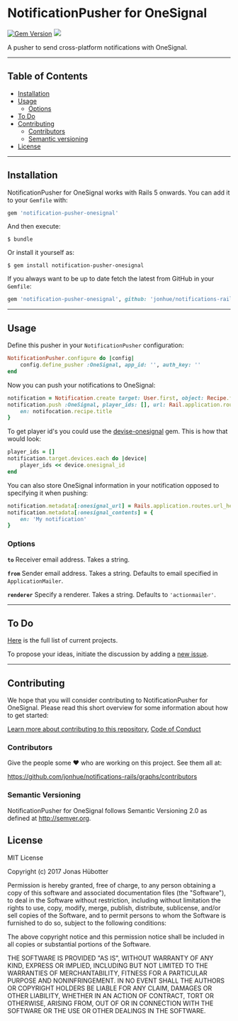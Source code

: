 # NotificationPusher for OneSignal

[![Gem Version](https://badge.fury.io/rb/notification-pusher-onesignal.svg)](https://badge.fury.io/rb/notification-pusher-onesignal) <img src="https://travis-ci.org/jonhue/notifications-rails.svg?branch=master" />

A pusher to send cross-platform notifications with OneSignal.

---

## Table of Contents

* [Installation](#installation)
* [Usage](#usage)
    * [Options](#options)
* [To Do](#to-do)
* [Contributing](#contributing)
    * [Contributors](#contributors)
    * [Semantic versioning](#semantic-versioning)
* [License](#license)

---

## Installation

NotificationPusher for OneSignal works with Rails 5 onwards. You can add it to your `Gemfile` with:

```ruby
gem 'notification-pusher-onesignal'
```

And then execute:

    $ bundle

Or install it yourself as:

    $ gem install notification-pusher-onesignal

If you always want to be up to date fetch the latest from GitHub in your `Gemfile`:

```ruby
gem 'notification-pusher-onesignal', github: 'jonhue/notifications-rails/tree/master/notification-pusher/notification-pusher-onesignal'
```

---

## Usage

Define this pusher in your `NotificationPusher` configuration:

```ruby
NotificationPusher.configure do |config|
    config.define_pusher :OneSignal, app_id: '', auth_key: ''
end
```

Now you can push your notifications to OneSignal:

```ruby
notification = Notification.create target: User.first, object: Recipe.first
notification.push :OneSignal, player_ids: [], url: Rail.application.routes.url_helpers.root_url, contents: {
    en: notifocation.recipe.title
}
```

To get player id's you could use the [devise-onesignal](https://github.com/jonhue/devise-onesignal) gem. This is how that would look:

```ruby
player_ids = []
notification.target.devices.each do |device|
    player_ids << device.onesignal_id
end
```

You can also store OneSignal information in your notification opposed to specifying it when pushing:

```ruby
notification.metadata[:onesignal_url] = Rails.application.routes.url_helpers.root_url
notification.metadata[:onesignal_contents] = {
    en: 'My notification'
}
```


### Options

**`to`** Receiver email address. Takes a string.

**`from`** Sender email address. Takes a string. Defaults to email specified in `ApplicationMailer`.

**`renderer`** Specify a renderer. Takes a string. Defaults to `'actionmailer'`.

---

## To Do

[Here](https://github.com/jonhue/notifications-rails/projects/7) is the full list of current projects.

To propose your ideas, initiate the discussion by adding a [new issue](https://github.com/jonhue/notifications-rails/issues/new).

---

## Contributing

We hope that you will consider contributing to NotificationPusher for OneSignal. Please read this short overview for some information about how to get started:

[Learn more about contributing to this repository](https://github.com/jonhue/notifications-rails/blob/master/CONTRIBUTING.md), [Code of Conduct](https://github.com/jonhue/notifications-rails/blob/master/CODE_OF_CONDUCT.md)

### Contributors

Give the people some :heart: who are working on this project. See them all at:

https://github.com/jonhue/notifications-rails/graphs/contributors

### Semantic Versioning

NotificationPusher for OneSignal follows Semantic Versioning 2.0 as defined at http://semver.org.

## License

MIT License

Copyright (c) 2017 Jonas Hübotter

Permission is hereby granted, free of charge, to any person obtaining a copy
of this software and associated documentation files (the "Software"), to deal
in the Software without restriction, including without limitation the rights
to use, copy, modify, merge, publish, distribute, sublicense, and/or sell
copies of the Software, and to permit persons to whom the Software is
furnished to do so, subject to the following conditions:

The above copyright notice and this permission notice shall be included in all
copies or substantial portions of the Software.

THE SOFTWARE IS PROVIDED "AS IS", WITHOUT WARRANTY OF ANY KIND, EXPRESS OR
IMPLIED, INCLUDING BUT NOT LIMITED TO THE WARRANTIES OF MERCHANTABILITY,
FITNESS FOR A PARTICULAR PURPOSE AND NONINFRINGEMENT. IN NO EVENT SHALL THE
AUTHORS OR COPYRIGHT HOLDERS BE LIABLE FOR ANY CLAIM, DAMAGES OR OTHER
LIABILITY, WHETHER IN AN ACTION OF CONTRACT, TORT OR OTHERWISE, ARISING FROM,
OUT OF OR IN CONNECTION WITH THE SOFTWARE OR THE USE OR OTHER DEALINGS IN THE
SOFTWARE.
